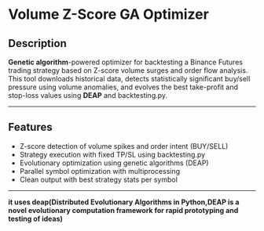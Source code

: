# Volume Z-Score GA Optimizer

## Description

**Genetic algorithm**-powered optimizer for backtesting a Binance Futures trading strategy based on Z-score volume surges and order flow analysis. This tool downloads historical data, detects statistically significant buy/sell pressure using volume anomalies, and evolves the best take-profit and stop-loss values using **DEAP** and backtesting.py.

---

## Features

-  Z-score detection of volume spikes and order intent (BUY/SELL)
-  Strategy execution with fixed TP/SL using backtesting.py
-  Evolutionary optimization using genetic algorithms (DEAP)
-  Parallel symbol optimization with multiprocessing
-  Clean output with best strategy stats per symbol

---
**it uses deap(Distributed Evolutionary Algorithms in Python,DEAP is a novel evolutionary computation framework for rapid prototyping and testing of ideas)**
